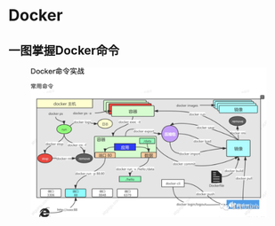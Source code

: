 # Docker



## 一图掌握Docker命令

<figure><img src="../.gitbook/assets/image (3) (1).png" alt=""><figcaption></figcaption></figure>
